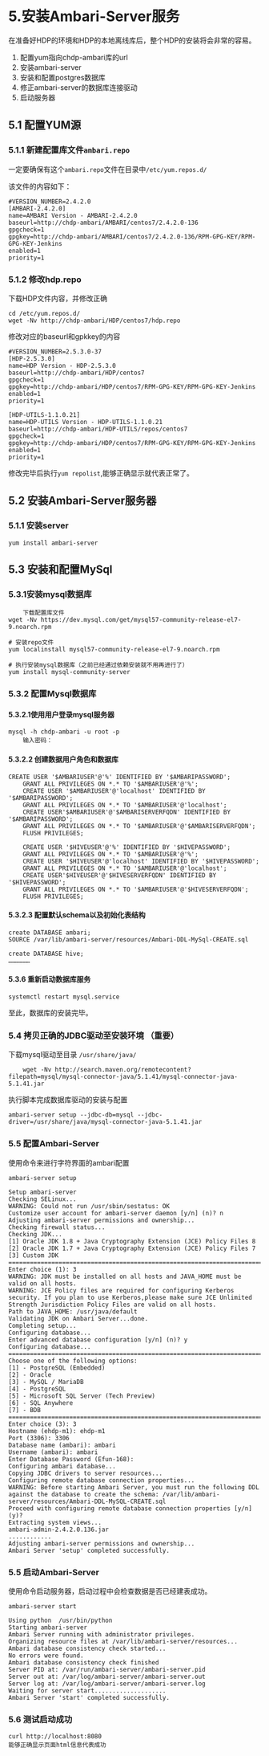 # 5.安装Ambari-Server服务
在准备好HDP的环境和HDP的本地离线库后，整个HDP的安装将会非常的容易。
1. 配置yum指向chdp-ambari库的url
2. 安装ambari-server
3. 安装和配置postgres数据库
4. 修正ambari-server的数据库连接驱动
5. 启动服务器

## 5.1 配置YUM源
### 5.1.1 新建配置库文件`ambari.repo`

一定要确保有这个`ambari.repo`文件在目录中`/etc/yum.repos.d/`

该文件的内容如下：

```
#VERSION_NUMBER=2.4.2.0
[AMBARI-2.4.2.0]
name=AMBARI Version - AMBARI-2.4.2.0
baseurl=http://chdp-ambari/AMBARI/centos7/2.4.2.0-136
gpgcheck=1
gpgkey=http://chdp-ambari/AMBARI/centos7/2.4.2.0-136/RPM-GPG-KEY/RPM-GPG-KEY-Jenkins
enabled=1
priority=1
```

### 5.1.2 修改hdp.repo
下载HDP文件内容，并修改正确

	cd /etc/yum.repos.d/
	wget -Nv http://chdp-ambari/HDP/centos7/hdp.repo


修改对应的baseurl和gpkkey的内容

```
#VERSION_NUMBER=2.5.3.0-37
[HDP-2.5.3.0]
name=HDP Version - HDP-2.5.3.0
baseurl=http://chdp-ambari/HDP/centos7
gpgcheck=1
gpgkey=http://chdp-ambari/HDP/centos7/RPM-GPG-KEY/RPM-GPG-KEY-Jenkins
enabled=1
priority=1

[HDP-UTILS-1.1.0.21]
name=HDP-UTILS Version - HDP-UTILS-1.1.0.21
baseurl=http://chdp-ambari/HDP-UTILS/repos/centos7
gpgcheck=1
gpgkey=http://chdp-ambari/HDP/centos7/RPM-GPG-KEY/RPM-GPG-KEY-Jenkins
enabled=1
priority=1
```

修改完毕后执行`yum repolist`,能够正确显示就代表正常了。

## 5.2 安装Ambari-Server服务器
### 5.1.1 安装server

	yum install ambari-server

## 5.3 安装和配置MySql

### 5.3.1安装mysql数据库
        下载配置库文件
	wget -Nv https://dev.mysql.com/get/mysql57-community-release-el7-9.noarch.rpm

	# 安装repo文件
	yum localinstall mysql57-community-release-el7-9.noarch.rpm

	# 执行安装mysql数据库（之前已经通过依赖安装就不用再进行了）
	yum install mysql-community-server
	

### 5.3.2 配置Mysql数据库
#### 5.3.2.1使用用户登录mysql服务器

	mysql -h chdp-ambari -u root -p
        输入密码：
        
#### 5.3.2.2 创建数据用户角色和数据库

	CREATE USER '$AMBARIUSER'@'%' IDENTIFIED BY '$AMBARIPASSWORD';
        GRANT ALL PRIVILEGES ON *.* TO '$AMBARIUSER'@'%'; 
        CREATE USER '$AMBARIUSER'@'localhost' IDENTIFIED BY '$AMBARIPASSWORD';
        GRANT ALL PRIVILEGES ON *.* TO '$AMBARIUSER'@'localhost';
        CREATE USER'$AMBARIUSER'@'$AMBARISERVERFQDN' IDENTIFIED BY '$AMBARIPASSWORD';
        GRANT ALL PRIVILEGES ON *.* TO '$AMBARIUSER'@'$AMBARISERVERFQDN';
        FLUSH PRIVILEGES;
        
        CREATE USER '$HIVEUSER'@'%' IDENTIFIED BY '$HIVEPASSWORD';
        GRANT ALL PRIVILEGES ON *.* TO '$AMBARIUSER'@'%'; 
        CREATE USER '$HIVEUSER'@'localhost' IDENTIFIED BY '$HIVEPASSWORD';
        GRANT ALL PRIVILEGES ON *.* TO '$AMBARIUSER'@'localhost';
        CREATE USER'$HIVEUSER'@'$HIVESERVERFQDN' IDENTIFIED BY '$HIVEPASSWORD';
        GRANT ALL PRIVILEGES ON *.* TO '$AMBARIUSER'@'$HIVESERVERFQDN';
        FLUSH PRIVILEGES;

#### 5.3.2.3 配置默认schema以及初始化表结构

	create DATABASE ambari;
	SOURCE /var/lib/ambari-server/resources/Ambari-DDL-MySql-CREATE.sql

	create DATABASE hive;
	………………

#### 5.3.6 重新启动数据库服务
	systemctl restart mysql.service

至此，数据库的安装完毕。

### 5.4 拷贝正确的JDBC驱动至安装环境 （重要）
下载mysql驱动至目录 `/usr/share/java/`

        wget -Nv http://search.maven.org/remotecontent?filepath=mysql/mysql-connector-java/5.1.41/mysql-connector-java-5.1.41.jar

        
执行脚本完成数据库驱动的安装与配置

	ambari-server setup --jdbc-db=mysql --jdbc-driver=/usr/share/java/mysql-connector-java-5.1.41.jar


### 5.5 配置Ambari-Server
使用命令来进行字符界面的ambari配置

	ambari-server setup

```
Setup ambari-server
Checking SELinux...
WARNING: Could not run /usr/sbin/sestatus: OK
Customize user account for ambari-server daemon [y/n] (n)? n
Adjusting ambari-server permissions and ownership...
Checking firewall status...
Checking JDK...
[1] Oracle JDK 1.8 + Java Cryptography Extension (JCE) Policy Files 8
[2] Oracle JDK 1.7 + Java Cryptography Extension (JCE) Policy Files 7
[3] Custom JDK
==============================================================================
Enter choice (1): 3
WARNING: JDK must be installed on all hosts and JAVA_HOME must be valid on all hosts.
WARNING: JCE Policy files are required for configuring Kerberos security. If you plan to use Kerberos,please make sure JCE Unlimited Strength Jurisdiction Policy Files are valid on all hosts.
Path to JAVA_HOME: /usr/java/default
Validating JDK on Ambari Server...done.
Completing setup...
Configuring database...
Enter advanced database configuration [y/n] (n)? y
Configuring database...
==============================================================================
Choose one of the following options:
[1] - PostgreSQL (Embedded)
[2] - Oracle
[3] - MySQL / MariaDB
[4] - PostgreSQL
[5] - Microsoft SQL Server (Tech Preview)
[6] - SQL Anywhere
[7] - BDB
=============================================================================
Enter choice (3): 3
Hostname (ehdp-m1): ehdp-m1
Port (3306): 3306
Database name (ambari): ambari
Username (ambari): ambari
Enter Database Password (Efun-168): 
Configuring ambari database...
Copying JDBC drivers to server resources...
Configuring remote database connection properties...
WARNING: Before starting Ambari Server, you must run the following DDL against the database to create the schema: /var/lib/ambari-server/resources/Ambari-DDL-MySQL-CREATE.sql
Proceed with configuring remote database connection properties [y/n] (y)?
Extracting system views...
ambari-admin-2.4.2.0.136.jar
............
Adjusting ambari-server permissions and ownership...
Ambari Server 'setup' completed successfully.

```

### 5.5 启动Ambari-Server
使用命令启动服务器，启动过程中会检查数据是否已经建表成功。

	ambari-server start

```
Using python  /usr/bin/python
Starting ambari-server
Ambari Server running with administrator privileges.
Organizing resource files at /var/lib/ambari-server/resources...
Ambari database consistency check started...
No errors were found.
Ambari database consistency check finished
Server PID at: /var/run/ambari-server/ambari-server.pid
Server out at: /var/log/ambari-server/ambari-server.out
Server log at: /var/log/ambari-server/ambari-server.log
Waiting for server start....................
Ambari Server 'start' completed successfully.
```

### 5.6 测试启动成功

	curl http://localhost:8080
	能够正确显示页面html信息代表成功
